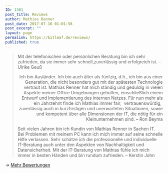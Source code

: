 ```yaml
---
ID: 1301
post_title: Reviews
author: Mathias Renner
post_date: 2017-07-16 01:01:58
post_excerpt: ""
layout: page
permalink: https://bitleaf.de/reviews/
published: true
---
```

<blockquote><span class="lesscontent">Mit der telefonischen oder persönlichen Beratung bin ich sehr zufrieden, da sie immer sehr schnell,zuverlässig und erfolgreich ist.
– Ulrike Geuß
</span>
<p style="text-align: right;">Ich bin Ausländer. Ich bin auch älter als fünfzig, d.h., ich bin aus einer Generation, die nicht besonders gut mit der spätesten Technologie vertraut ist. Mathias Renner hat mich ständig und geduldig in vielen Aspekte meiner Office Umgebungen geholfen, einschließlich einem Entwurf und Implementierung des internen Netzes. Für nun mehr als ein Jahrzehnt finde ich Mathias immer fair,  vertrauenswürdig,  zuverlässig auch in kurzfristigen und unerwarteten Situationen, sowie und kompetent über alle Dimensionen der IT, die nötig für ein Kleinunternehmen sind.
– Ron Beyma</p>
<span class="lesscontent">Seit vielen Jahren bin ich Kundin von Mathias Renner in Sachen IT. Bei Problemen mit meinem PC kann ich mich immer auf seine schnelle Hilfe verlassen. Sehr schätze ich die professionelle und individuelle IT-Beratung auch unter den Aspekten von Nachhaltigkeit und Datensicherheit. Mit der IT-Beratung von Mathias fühle ich mich immer in besten Händen und bin rundum zufrieden.
– Kerstin John
</span></blockquote>
-&gt; <a href="http://Mehr Bewertungen">Mehr Bewertungen </a>

&nbsp;